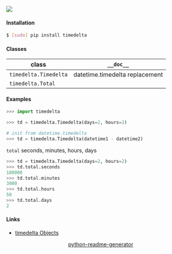<!--
https://pypi.org/project/readme-generator/
https://pypi.org/project/python-readme-generator/
-->

[![](https://img.shields.io/pypi/pyversions/timedelta.svg?longCache=True)](https://pypi.org/project/timedelta/)

#### Installation
```bash
$ [sudo] pip install timedelta
```

#### Classes
class|`__doc__`
-|-
`timedelta.Timedelta` |datetime.timedelta replacement
`timedelta.Total` |

#### Examples
```python
>>> import timedelta

>>> td = timedelta.Timedelta(days=2, hours=2)

# init from datetime.timedelta
>>> td = timedelta.Timedelta(datetime1 - datetime2)
```

`total` seconds, minutes, hours, days
```python
>>> td = timedelta.Timedelta(days=2, hours=2)
>>> td.total.seconds
180000
>>> td.total.minutes
3000
>>> td.total.hours
50
>>> td.total.days
2
```

#### Links
+ [timedelta Objects](https://docs.python.org/3/library/datetime.html#timedelta-objects)

<p align="center">
    <a href="https://pypi.org/project/python-readme-generator/">python-readme-generator</a>
</p>